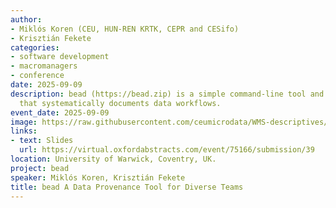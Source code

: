 ```yaml
---
author:
- Miklós Koren (CEU, HUN-REN KRTK, CEPR and CESifo)
- Krisztián Fekete
categories:
- software development
- macromanagers
- conference
date: 2025-09-09
description: bead (https://bead.zip) is a simple command-line tool and archive format
  that systematically documents data workflows.
event_date: 2025-09-09
image: https://raw.githubusercontent.com/ceumicrodata/WMS-descriptives/refs/heads/main/output/fig/tozsde.jpg
links:
- text: Slides
  url: https://virtual.oxfordabstracts.com/event/75166/submission/39
location: University of Warwick, Coventry, UK.
project: bead
speaker: Miklós Koren, Krisztián Fekete
title: bead A Data Provenance Tool for Diverse Teams
---
```

